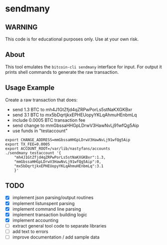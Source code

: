 # sendmany

## WARNING

This code is for educational purposes only. Use at your own risk.

## About

This tool emulates the `bitcoin-cli sendmany` interface for input. For output
it prints shell commands to generate the raw transaction.

## Usage Example

Create a raw transaction that does:

- send 1.3 BTC to mh4J1GtZfjd4qZRPwPorLs5stNaKXGKBxr
- send 3.1 BTC to mx5bDqrtjkxEPHEUopyYKLqAhmuHEnbmLq
- include 0.0005 BTC transaction fee
- send change to mmGbssaHHGpLDrwV3HawNvLj91wfQg5Aip
- use funds in "testaccount"

```
export CHANGE_ADDRESS=mmGbssaHHGpLDrwV3HawNvLj91wfQg5Aip
export TX_FEE=0.0005
export ACCOUNT_ROOT=/var/lib/nastyfans/accounts
./sendmany testaccount '{
	"mh4J1GtZfjd4qZRPwPorLs5stNaKXGKBxr":1.3,
	"mmGbssaHHGpLDrwV3HawNvLj91wfQg5Aip":0,
	"mx5bDqrtjkxEPHEUopyYKLqAhmuHEnbmLq":3.1
	}'
```

## TODO

- [x] implement json parsing/output routines
- [x] implement listunspent parsing
- [x] implement command line parsing
- [x] implement transaction building logic
- [x] implement accounting
- [ ] extract general tool code to separate libraries
- [ ] add text to errors
- [ ] improve documentation / add sample data

